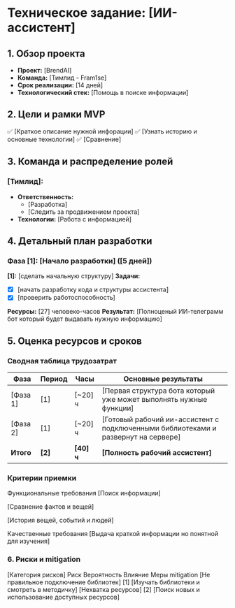 # Техническое задание: [ИИ-ассистент]

## 1. Обзор проекта
- **Проект:** [BrendAI]
- **Команда:** [Тимлид - Fram1se]  
- **Срок реализации:** [14 дней]
- **Технологический стек:** [Помощь в поиске информации]

## 2. Цели и рамки MVP
✅ [Краткое описание нужной инфорации]
✅ [Узнать историю и основные технологии]
✅ [Сравнение]

## 3. Команда и распределение ролей
### [Тимлид]:
- **Ответственность:**
  - [Разработка]
  - [Следить за продвижением проекта]
- **Технологии:** [Работа с информацией]

## 4. Детальный план разработки
### Фаза [1]: [Начало разработки] ([5 дней])

**[1]:** [сделать начальную структуру]
**Задачи:**
- [x] [начать разработку кода и структуры ассистента]
- [x] [проверить работоспособность]

**Ресурсы:** [27] человеко-часов
**Результат:** [Полноценый ИИ-телеграмм бот который будет выдавать нужную информацию]

## 5. Оценка ресурсов и сроков
### Сводная таблица трудозатрат
| Фаза | Период | Часы | Основные результаты |
|------|--------|------|-------------------|
| [Фаза 1] | [1] | [~20] ч | [Первая структура бота который уже может выполнять нужные функции] |
| [Фаза 2] | [1] | [~20] ч | [Готовый рабочий ии-ассистент с подключенными библиотеками и развернут на сервере] |
| **Итого** | **[2]** | **[40] ч** | **[Полность рабочий ассистент]** |

### Критерии приемки
Функциональные требования
[Поиск информации]

[Сравнение фактов и вещей]

[История вещей, событий и людей]

Качественные требования
[Выдача краткой информации но понятной для изучения]


### 6. Риски и mitigation
[Категория рисков]
Риск Вероятность Влияние Меры mitigation
[Не правильное подключение библиотек]	[1]	[Изучать библиотеки и смотреть в методичку]
[Нехватка ресурсов]	[2]	[Поиск новых и использование доступных ресурсов]